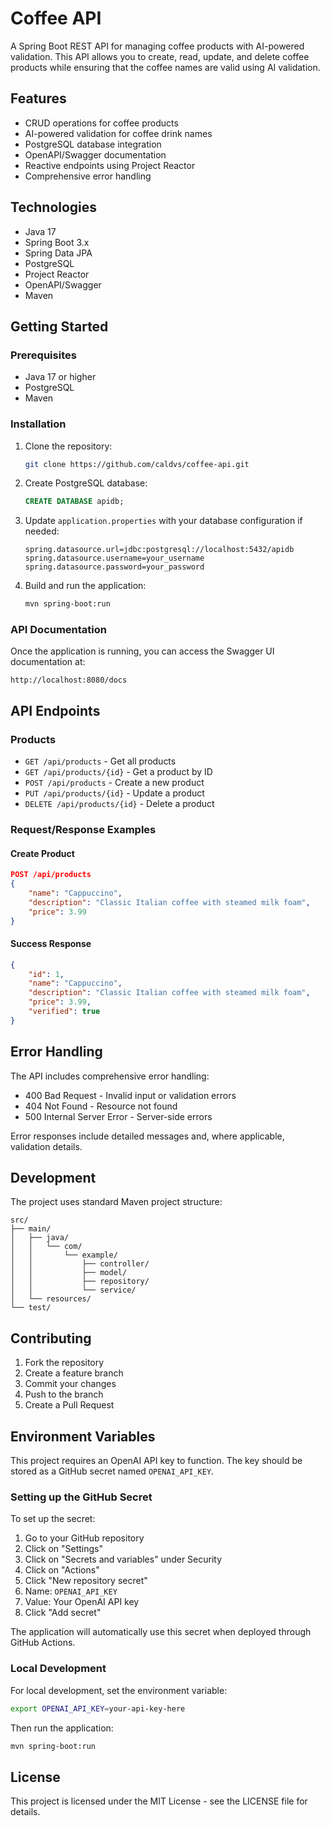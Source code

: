 # Coffee API

A Spring Boot REST API for managing coffee products with AI-powered validation. This API allows you to create, read, update, and delete coffee products while ensuring that the coffee names are valid using AI validation.

## Features

- CRUD operations for coffee products
- AI-powered validation for coffee drink names
- PostgreSQL database integration
- OpenAPI/Swagger documentation
- Reactive endpoints using Project Reactor
- Comprehensive error handling

## Technologies

- Java 17
- Spring Boot 3.x
- Spring Data JPA
- PostgreSQL
- Project Reactor
- OpenAPI/Swagger
- Maven

## Getting Started

### Prerequisites

- Java 17 or higher
- PostgreSQL
- Maven

### Installation

1. Clone the repository:
   ```bash
   git clone https://github.com/caldvs/coffee-api.git
   ```

2. Create PostgreSQL database:
   ```sql
   CREATE DATABASE apidb;
   ```

3. Update `application.properties` with your database configuration if needed:
   ```properties
   spring.datasource.url=jdbc:postgresql://localhost:5432/apidb
   spring.datasource.username=your_username
   spring.datasource.password=your_password
   ```

4. Build and run the application:
   ```bash
   mvn spring-boot:run
   ```

### API Documentation

Once the application is running, you can access the Swagger UI documentation at:
```
http://localhost:8080/docs
```

## API Endpoints

### Products

- `GET /api/products` - Get all products
- `GET /api/products/{id}` - Get a product by ID
- `POST /api/products` - Create a new product
- `PUT /api/products/{id}` - Update a product
- `DELETE /api/products/{id}` - Delete a product

### Request/Response Examples

#### Create Product
```json
POST /api/products
{
    "name": "Cappuccino",
    "description": "Classic Italian coffee with steamed milk foam",
    "price": 3.99
}
```

#### Success Response
```json
{
    "id": 1,
    "name": "Cappuccino",
    "description": "Classic Italian coffee with steamed milk foam",
    "price": 3.99,
    "verified": true
}
```

## Error Handling

The API includes comprehensive error handling:

- 400 Bad Request - Invalid input or validation errors
- 404 Not Found - Resource not found
- 500 Internal Server Error - Server-side errors

Error responses include detailed messages and, where applicable, validation details.

## Development

The project uses standard Maven project structure:

```
src/
├── main/
│   ├── java/
│   │   └── com/
│   │       └── example/
│   │           ├── controller/
│   │           ├── model/
│   │           ├── repository/
│   │           └── service/
│   └── resources/
└── test/
```

## Contributing

1. Fork the repository
2. Create a feature branch
3. Commit your changes
4. Push to the branch
5. Create a Pull Request

## Environment Variables

This project requires an OpenAI API key to function. The key should be stored as a GitHub secret named `OPENAI_API_KEY`.

### Setting up the GitHub Secret

To set up the secret:

1. Go to your GitHub repository
2. Click on "Settings"
3. Click on "Secrets and variables" under Security
4. Click on "Actions"
5. Click "New repository secret"
6. Name: `OPENAI_API_KEY`
7. Value: Your OpenAI API key
8. Click "Add secret"

The application will automatically use this secret when deployed through GitHub Actions.

### Local Development

For local development, set the environment variable:
```bash
export OPENAI_API_KEY=your-api-key-here
```

Then run the application:
```bash
mvn spring-boot:run
```

## License

This project is licensed under the MIT License - see the LICENSE file for details.
